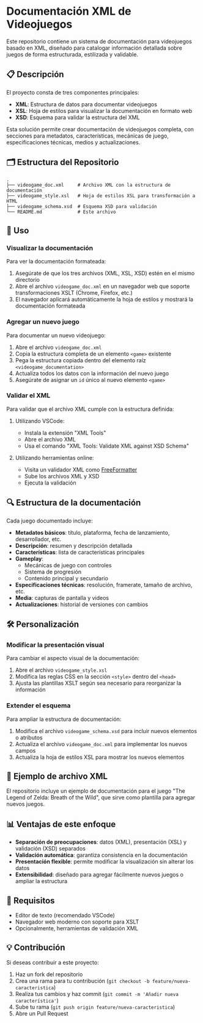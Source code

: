 # Documentación XML de Videojuegos

Este repositorio contiene un sistema de documentación para videojuegos basado en XML, diseñado para catalogar información detallada sobre juegos de forma estructurada, estilizada y validable.

## 📋 Descripción

El proyecto consta de tres componentes principales:

- **XML**: Estructura de datos para documentar videojuegos
- **XSL**: Hoja de estilos para visualizar la documentación en formato web
- **XSD**: Esquema para validar la estructura del XML

Esta solución permite crear documentación de videojuegos completa, con secciones para metadatos, características, mecánicas de juego, especificaciones técnicas, medios y actualizaciones.

## 🗂️ Estructura del Repositorio

```
.
├── videogame_doc.xml     # Archivo XML con la estructura de documentación
├── videogame_style.xsl   # Hoja de estilos XSL para transformación a HTML
├── videogame_schema.xsd  # Esquema XSD para validación
└── README.md             # Este archivo
```

## 🚀 Uso

### Visualizar la documentación

Para ver la documentación formateada:

1. Asegúrate de que los tres archivos (XML, XSL, XSD) estén en el mismo directorio
2. Abre el archivo `videogame_doc.xml` en un navegador web que soporte transformaciones XSLT (Chrome, Firefox, etc.)
3. El navegador aplicará automáticamente la hoja de estilos y mostrará la documentación formateada

### Agregar un nuevo juego

Para documentar un nuevo videojuego:

1. Abre el archivo `videogame_doc.xml`
2. Copia la estructura completa de un elemento `<game>` existente
3. Pega la estructura copiada dentro del elemento raíz `<videogame_documentation>`
4. Actualiza todos los datos con la información del nuevo juego
5. Asegúrate de asignar un `id` único al nuevo elemento `<game>`

### Validar el XML

Para validar que el archivo XML cumple con la estructura definida:

1. Utilizando VSCode:
   - Instala la extensión "XML Tools"
   - Abre el archivo XML
   - Usa el comando "XML Tools: Validate XML against XSD Schema"

2. Utilizando herramientas online:
   - Visita un validador XML como [FreeFormatter](https://www.freeformatter.com/xml-validator-xsd.html)
   - Sube los archivos XML y XSD
   - Ejecuta la validación

## 🔍 Estructura de la documentación

Cada juego documentado incluye:

- **Metadatos básicos**: título, plataforma, fecha de lanzamiento, desarrollador, etc.
- **Descripción**: resumen y descripción detallada
- **Características**: lista de características principales
- **Gameplay**:
  - Mecánicas de juego con controles
  - Sistema de progresión
  - Contenido principal y secundario
- **Especificaciones técnicas**: resolución, framerate, tamaño de archivo, etc.
- **Media**: capturas de pantalla y videos
- **Actualizaciones**: historial de versiones con cambios

## 🛠️ Personalización

### Modificar la presentación visual

Para cambiar el aspecto visual de la documentación:

1. Abre el archivo `videogame_style.xsl`
2. Modifica las reglas CSS en la sección `<style>` dentro del `<head>`
3. Ajusta las plantillas XSLT según sea necesario para reorganizar la información

### Extender el esquema

Para ampliar la estructura de documentación:

1. Modifica el archivo `videogame_schema.xsd` para incluir nuevos elementos o atributos
2. Actualiza el archivo `videogame_doc.xml` para implementar los nuevos campos
3. Actualiza la hoja de estilos XSL para mostrar los nuevos elementos

## 🔄 Ejemplo de archivo XML

El repositorio incluye un ejemplo de documentación para el juego "The Legend of Zelda: Breath of the Wild", que sirve como plantilla para agregar nuevos juegos.

## 📊 Ventajas de este enfoque

- **Separación de preocupaciones**: datos (XML), presentación (XSL) y validación (XSD) separados
- **Validación automática**: garantiza consistencia en la documentación
- **Presentación flexible**: permite modificar la visualización sin alterar los datos
- **Extensibilidad**: diseñado para agregar fácilmente nuevos juegos o ampliar la estructura

## 📝 Requisitos

- Editor de texto (recomendado VSCode)
- Navegador web moderno con soporte para XSLT
- Opcionalmente, herramientas de validación XML

## 💡 Contribución

Si deseas contribuir a este proyecto:

1. Haz un fork del repositorio
2. Crea una rama para tu contribución (`git checkout -b feature/nueva-caracteristica`)
3. Realiza tus cambios y haz commit (`git commit -m 'Añadir nueva característica'`)
4. Sube tu rama (`git push origin feature/nueva-caracteristica`)
5. Abre un Pull Request